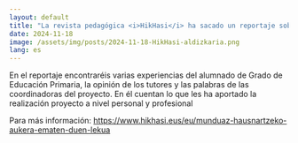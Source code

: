 ```yaml
---
layout: default
title: "La revista pedagógica <i>HikHasi</i> ha sacado un reportaje sobre nuestro proyecto GATAI"
date: 2024-11-18
image: /assets/img/posts/2024-11-18-HikHasi-aldizkaria.png
lang: es
---
```


En el reportaje encontraréis varias experiencias del alumnado de Grado de Educación Primaria, la opinión de los tutores y las palabras de las coordinadoras del proyecto. En él cuentan lo que les ha aportado la realización proyecto a nivel personal y profesional

Para más información: <a href="https://www.hikhasi.eus/eu/munduaz-hausnartzeko-aukera-ematen-duen-lekua" target="_blank"> https://www.hikhasi.eus/eu/munduaz-hausnartzeko-aukera-ematen-duen-lekua </a>

